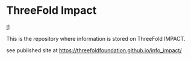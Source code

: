 # ThreeFold Impact

[!](https://heypik.com/download/index?goto=MjMxNTk0MzU=)]

This is the repository where information is stored on ThreeFold IMPACT.

see published site at https://threefoldfoundation.github.io/info_impact/



